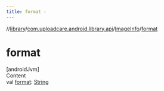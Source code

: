 ```yaml
---
title: format -
---
```

//[library](../../index.md)/[com.uploadcare.android.library.api](../index.md)/[ImageInfo](index.md)/[format](format.md)



# format  
[androidJvm]  
Content  
val [format](format.md): [String](https://kotlinlang.org/api/latest/jvm/stdlib/kotlin/-string/index.html)  



